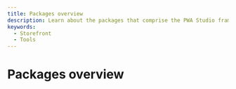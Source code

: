 ```yaml
---
title: Packages overview
description: Learn about the packages that comprise the PWA Studio framework.
keywords:
  - Storefront
  - Tools
---
```


# Packages overview
